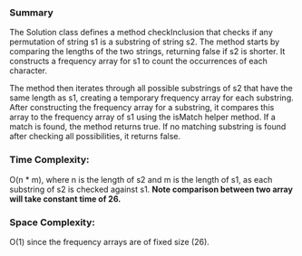 ### Summary
The Solution class defines a method checkInclusion that checks if any permutation of string s1 is a substring of string s2. The method starts by comparing the lengths of the two strings, returning false if s2 is shorter. It constructs a frequency array for s1 to count the occurrences of each character.

The method then iterates through all possible substrings of s2 that have the same length as s1, creating a temporary frequency array for each substring. After constructing the frequency array for a substring, it compares this array to the frequency array of s1 using the isMatch helper method. If a match is found, the method returns true. If no matching substring is found after checking all possibilities, it returns false.
### Time Complexity: 
O(n * m), where n is the length of s2 and m is the length of s1, as each substring of s2 is checked against s1.
**Note comparison between two array will take constant time of 26.** 
### Space Complexity: 
O(1) since the frequency arrays are of fixed size (26).